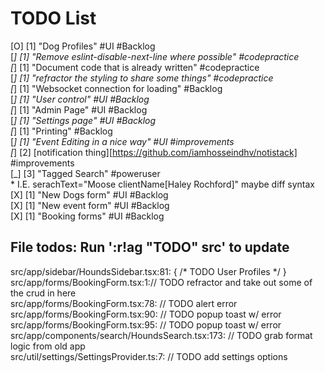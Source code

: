 # TODO List  

[O] [1] "Dog Profiles" #UI #Backlog  
[_] [1] "Remove eslint-disable-next-line where possible" #codepractice  
[_] [1] "Document code that is already written" #codepractice  
[_] [1] "refractor the styling to share some things" #codepractice  
[_] [1] "Websocket connection for loading" #Backlog  
[_] [1] "User control" #UI #Backlog  
[_] [1] "Admin Page" #UI #Backlog  
[_] [1] "Settings page" #UI #Backlog  
[_] [1] "Printing" #Backlog  
[_] [1] "Event Editing in a nice way" #UI #improvements  
[_] [2] [notification thing][https://github.com/iamhosseindhv/notistack] #improvements  
[_] [3] "Tagged Search" #poweruser  
    * I.E. serachText="Moose clientName[Haley Rochford]" maybe diff syntax  
[X] [1] "New Dogs form" #UI #Backlog  
[X] [1] "New event form" #UI #Backlog  
[X] [1] "Booking forms" #UI #Backlog  

## File todos: Run ':r!ag "TODO" src' to update  
src/app/sidebar/HoundsSidebar.tsx:81:            { /* TODO User Profiles */ }  
src/app/forms/BookingForm.tsx:1:// TODO refractor and take out some of the crud in here  
src/app/forms/BookingForm.tsx:78:            // TODO alert error  
src/app/forms/BookingForm.tsx:90:            // TODO popup toast w/ error  
src/app/forms/BookingForm.tsx:95:            // TODO popup toast w/ error  
src/app/components/search/HoundsSearch.tsx:173:            // TODO grab format logic from old app  
src/util/settings/SettingsProvider.ts:7:    // TODO add settings options  
